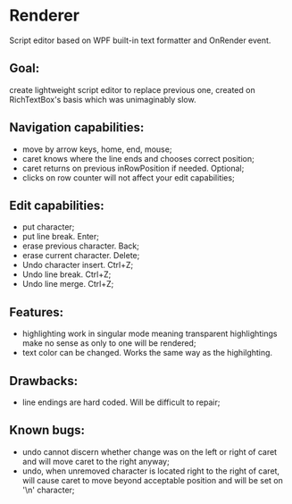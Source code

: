 # Renderer
Script editor based on WPF built-in text formatter and OnRender event.

## Goal:
create lightweight script editor to replace previous one, created on RichTextBox's basis which was unimaginably slow.

## Navigation capabilities:
- move by arrow keys, home, end, mouse; 
- caret knows where the line ends and chooses correct position;
- caret returns on previous inRowPosition if needed. Optional;
- clicks on row counter will not affect your edit capabilities;

## Edit capabilities:
- put character;
- put line break. Enter;
- erase previous character. Back;
- erase current character. Delete;
- Undo character insert. Ctrl+Z;
- Undo line break. Ctrl+Z;
- Undo line merge. Ctrl+Z;

## Features:
- highlighting work in singular mode meaning transparent highlightings make no sense as only to one will be rendered;
- text color can be changed. Works the same way as the highilghting.

## Drawbacks:
- line endings are hard coded. Will be difficult to repair;

## Known bugs:
- undo cannot discern whether change was on the left or right of caret and will move caret to the right anyway;
- undo, when unremoved character is located right to the right of caret, will cause caret to move beyond acceptable position and will be set on '\n' character;
